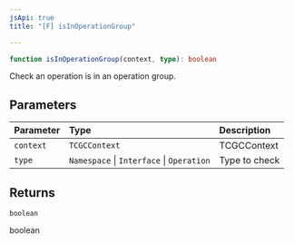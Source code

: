 ```yaml
---
jsApi: true
title: "[F] isInOperationGroup"

---
```

```ts
function isInOperationGroup(context, type): boolean
```

Check an operation is in an operation group.

## Parameters

| Parameter | Type | Description |
| :------ | :------ | :------ |
| `context` | `TCGCContext` | TCGCContext |
| `type` | `Namespace` \| `Interface` \| `Operation` | Type to check |

## Returns

`boolean`

boolean
